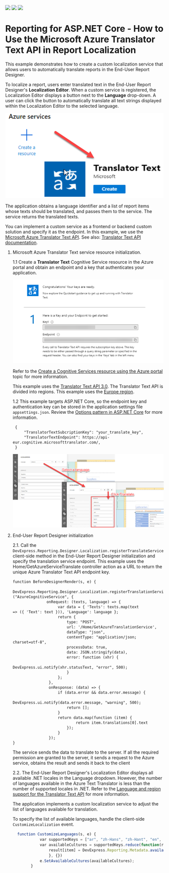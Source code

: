 <!-- default badges list -->
![](https://img.shields.io/endpoint?url=https://codecentral.devexpress.com/api/v1/VersionRange/258184308/22.2.2%2B)
[![](https://img.shields.io/badge/Open_in_DevExpress_Support_Center-FF7200?style=flat-square&logo=DevExpress&logoColor=white)](https://supportcenter.devexpress.com/ticket/details/T882919)
[![](https://img.shields.io/badge/📖_How_to_use_DevExpress_Examples-e9f6fc?style=flat-square)](https://docs.devexpress.com/GeneralInformation/403183)
<!-- default badges end -->
# Reporting for ASP.NET Core - How to Use the Microsoft Azure Translator Text API in Report Localization

This example demonstrates how to create a custom localization service that allows users to automatically translate  reports in the End-User Report Designer.

To localize a report, users enter translated text in the End-User Report Designer's **Localization Editor**. When a custom service is registered, the Localization Editor displays a button next to the **Language** drop-down. A user can click the button to automatically translate all text strings displayed within the Localization Editor to the selected language.

![](Images/AZURECreateTranlatorTextResource.png)


The application obtains a language identifier and a list of report items whose texts should be translated, and passes them to the service. The service returns the translated texts.

You can implement a custom service as a frontend or backend custom solution and specify it as the endpoint. In this example, we use the [Microsoft Azure Translator Text API](https://azure.microsoft.com/en-us/services/cognitive-services/translator-text-api/). See also: [Translator Text API documentation](https://docs.microsoft.com/en-us/azure/cognitive-services/translator/translator-info-overview).

1. Microsoft Azure Translator Text service resource initialization.

    1.1 Create a **Translator Text** Cognitive Service resource in the Azure portal and obtain an endpoint and a key that authenticates your application. 
    
    ![](Images/AZUREQuickStart.png)

    Refer to the [Create a Cognitive Services resource using the Azure portal](https://docs.microsoft.com/en-us/azure/cognitive-services/cognitive-services-apis-create-account?tabs=multiservice%2Cwindows) topic for more information.       
      
    This example uses the [Translator Text API 3.0](https://docs.microsoft.com/en-us/azure/cognitive-services/translator/reference/v3-0-translate). The Translator Text API is divided into regions. This example uses the [Europe region](https://docs.microsoft.com/en-us/azure/cognitive-services/translator/reference/v3-0-reference#base-urls).


    1.2 This example targets ASP.NET Core, so the endpoint key and authentication key can be stored in the application settings file `appsettings.json`. Review the [Options pattern in ASP.NET Core](https://docs.microsoft.com/en-us/aspnet/core/fundamentals/configuration/options?view=aspnetcore-3.1) for more information.

        { 
            "TranslatorTextSubcriptionKey": "your_translate_key", 
            "TranslatorTextEndpoint": https://api-eur.cognitive.microsofttranslator.com/, 
        }         

    ![](Images/WebEUDLocalizationServiceBeforeAfter.png)

2. End-User Report Designer initialization

    2.1. Call the `DevExpress.Reporting.Designer.Localization.registerTranslateService` client-side method in the End-User Report Designer initialization and specify the translation service endpoint.
    This example uses the Home/GetAzureServiceTranslate controller action as a URL to return the unique Azure Translator Text API endpoint key.
    ```
    function BeforeDesignerRender(s, e) { 
            DevExpress.Reporting.Designer.Localization.registerTranslationService ("AzureCognitiveService", { 
                   onRequest: (texts, language) => { 
                        var data = { 'Texts': texts.map(text => ({ 'Text': text })), 'Language': language }; 
                        return { 
                            type: "POST", 
                            url: '/Home/GetAzureTranslationService', 
                            dataType: "json", 
                            contentType: "application/json; charset=utf-8", 
                            processData: true, 
                            data: JSON.stringify(data), 
                            error: function (xhr) { 
                                DevExpress.ui.notify(xhr.statusText, "error", 500); 
                            } 
                        }; 
                    }, 
                    onResponse: (data) => { 
                        if (data.error && data.error.message) { 
                            DevExpress.ui.notify(data.error.message, "warning", 500); 
                            return []; 
                        } 
                        return data.map(function (item) { 
                                return item.translations[0].text 
                            });
                        } 
                    }); 
    }
    ```
   The service sends the data to translate to the server. If all the required permission are granted to the server, it sends a request to the Azure service, obtains the result and sends it back to the client

    2.2. The End-User Report Designer's Localization Editor displays all available .NET locales in the Language dropdown. However, the number of languages available in the Azure Text Translator is less than the number of supported locales in .NET. Refer to the [Language and region support for the Translator Text API](https://docs.microsoft.com/en-us/azure/cognitive-services/translator/language-support) for more information. 
    
    The application implements a custom localization service to adjust the list of languages available for translation.

    To specify the list of available languages, handle the client-side `CustomizeLocalization` event. 
    ```javascript
      function CustomizeLanguages(s, e) { 
                var supportedKeys = ["ar", "zh-Hans", "zh-Hant", "en", "fr", "de", "hi", "ja", "pt-BR", "pt-PT", "ru", "es"]; 
                var availableCultures = supportedKeys.reduce(function(result, item) { 
                    result[item] = DevExpress.Reporting.Metadata.availableCultures()[item] || item; return result;  
                    }, {})
                e.SetAvailableCultures(availableCultures); 
            } 
    ```
